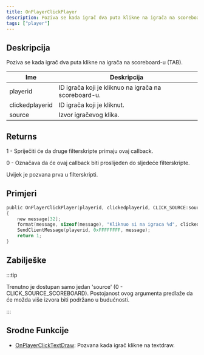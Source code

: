 ```yaml
---
title: OnPlayerClickPlayer
description: Poziva se kada igrač dva puta klikne na igrača na scoreboard-u (TAB).
tags: ["player"]
---
```


## Deskripcija

Poziva se kada igrač dva puta klikne na igrača na scoreboard-u (TAB).

| Ime             | Deskripcija                                          |
| --------------- | ---------------------------------------------------- |
| playerid        | ID igrača koji je kliknuo na igrača na scoreboard-u. |
| clickedplayerid | ID igrača koji je kliknut.                           |
| source          | Izvor igračevog klika.                               |

## Returns

1 - Spriječiti će da druge filterskripte primaju ovaj callback.

0 - Označava da će ovaj callback biti proslijeđen do sljedeće filterskripte.

Uvijek je pozvana prva u filterskripti.

## Primjeri

```c
public OnPlayerClickPlayer(playerid, clickedplayerid, CLICK_SOURCE:source)
{
    new message[32];
    format(message, sizeof(message), "Kliknuo si na igraca %d", clickedplayerid);
    SendClientMessage(playerid, 0xFFFFFFFF, message);
    return 1;
}
```

## Zabilješke

:::tip

Trenutno je dostupan samo jedan 'source' (0 - CLICK_SOURCE_SCOREBOARD). Postojanost ovog argumenta predlaže da će možda više izvora biti podržano u budućnosti.

:::

## Srodne Funkcije

- [OnPlayerClickTextDraw](OnPlayerClickTextDraw.md): Pozvana kada igrač klikne na textdraw.
